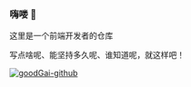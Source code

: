 ### 嗨喽 👾
这里是一个前端开发者的仓库

写点啥呢、能坚持多久呢、谁知道呢，就这样吧！

[![goodGai-github](https://github-readme-stats.vercel.app/api?username=goodGai-github)](https://github.com/anuraghazra/github-readme-stats)
